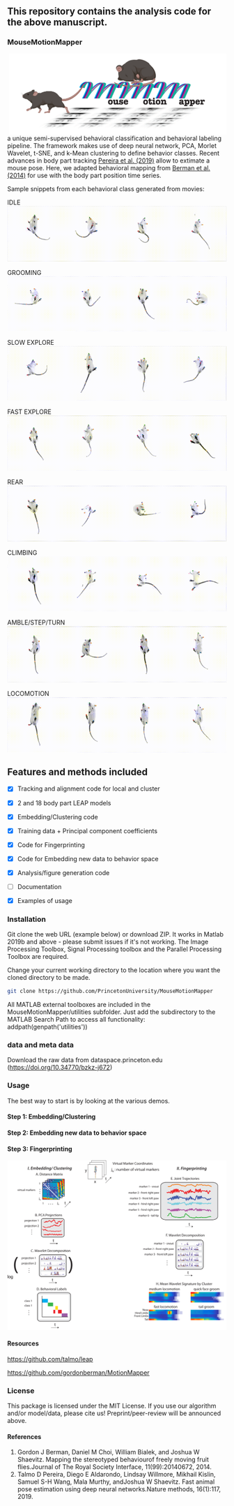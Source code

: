

This repository contains the analysis code for the above manuscript. 
------------


### MouseMotionMapper
<img src="docs/MMM_logo.png" width="500" align="right">

a unique semi-supervised behavioral classification and behavioral labeling pipeline. 
The framework makes use of deep neural network, PCA, Morlet Wavelet, t-SNE, and k-Mean clustering to define behavior classes. 
Recent advances in body part tracking [Pereira et al. (2019)](https://doi.org/10.1038/s41592-018-0234-5) allow to extimate a mouse pose. Here, we adapted behavioral mapping from [Berman et al. (2014)](https://doi.org/10.1098/rsif.2014.0672) for use with the body part position time series.
 
Sample snippets from each behavioral class generated from movies:

IDLE
![](docs/stackedMov_1_b.gif)

GROOMING
![](docs/stackedMov_2_b.gif)

SLOW EXPLORE
![](docs/stackedMov_3_b.gif)

FAST EXPLORE
![](docs/stackedMov_4_b.gif)

REAR
![](docs/stackedMov_5_b.gif)

CLIMBING
![](docs/stackedMov_6_b.gif)

AMBLE/STEP/TURN
![](docs/stackedMov_7_b.gif)

LOCOMOTION
![](docs/stackedMov_8_b.gif)

## Features and methods included

- [x] Tracking and alignment code for local and cluster
- [x] 2 and 18 body part LEAP models
- [x] Embedding/Clustering code
- [x] Training data + Principal component coefficients 
- [x] Code for Fingerprinting
- [x] Code for Embedding new data to behavior space
- [x] Analysis/figure generation code
- [ ] Documentation
- [x] Examples of usage


### Installation

Git clone the web URL (example below) or download ZIP. It works in Matlab 2019b and above - please submit issues if it's not working. The Image Processing Toolbox, Signal Processing toolbox and the Parallel Processing Toolbox are required.

Change your current working directory to the location where you want the cloned directory to be made.
```bash
git clone https://github.com/PrincetonUniversity/MouseMotionMapper
```
All MATLAB external toolboxes are included in the MouseMotionMapper/utilities subfolder. Just add the subdirectory to the MATLAB Search Path to access all functionality:
addpath(genpath('utilities'))

### data and meta data
Download the raw data from dataspace.princeton.edu (https://doi.org/10.34770/bzkz-j672)


### Usage
The best way to start is by looking at the various demos.

#### Step 1: Embedding/Clustering

#### Step 2: Embedding new data to behavior space

#### Step 3: Fingerprinting

![](docs/Flowchart.png)

#### Resources
https://github.com/talmo/leap

https://github.com/gordonberman/MotionMapper


### License
This package is licensed under the MIT License. If you use our algorithm and/or model/data, please cite us! Preprint/peer-review will be announced above.

#### References
1. Gordon J Berman, Daniel M Choi, William Bialek, and Joshua W Shaevitz. Mapping the stereotyped behaviourof freely moving fruit flies.Journal of The Royal Society Interface, 11(99):20140672, 2014.
2. Talmo D Pereira, Diego E Aldarondo, Lindsay Willmore, Mikhail Kislin, Samuel S-H Wang, Mala Murthy, andJoshua W Shaevitz. Fast animal pose estimation using deep neural networks.Nature methods, 16(1):117, 2019.

